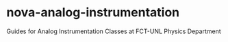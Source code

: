 # nova-analog-instrumentation
Guides for Analog Instrumentation Classes at FCT-UNL Physics Department
